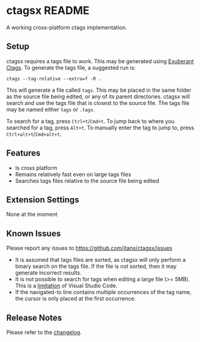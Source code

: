 # ctagsx README
A working cross-platform ctags implementation.

## Setup
ctagsx requires a tags file to work. This may be generated using [Exuberant Ctags](http://ctags.sourceforge.net). To generate the tags file, a suggested run is:

```
ctags --tag-relative --extra=f -R .
```

This will generate a file called `tags`. This may be placed in the same folder as the source file being edited, or any of its parent directories. ctagsx will search and use the tags file that is closest to the source file. The tags file may be named either `tags` or `.tags`.

To search for a tag, press `Ctrl+t`/`Cmd+t`. To jump back to where you searched for a tag, press `Alt+t`. To manually enter the tag to jump to, press `Ctrl+alt+t`/`Cmd+alt+t`.

## Features
* Is cross platform
* Remains relatively fast even on large tags files
* Searches tags files relative to the source file being edited

## Extension Settings
None at the moment

## Known Issues
Please report any issues to https://github.com/jtanx/ctagsx/issues

* It is assumed that tags files are sorted, as ctagsx will only perform a binary search on the tags file. If the file is not sorted, then it may generate incorrect results.
* It is not possible to search for tags when editing a large file (>= 5MB). This is a [limitation](https://github.com/Microsoft/vscode/issues/3147) of Visual Studio Code.
* If the navigated-to line contains multiple occurrences of the tag name, the cursor is only placed at the first occurrence.

## Release Notes
Please refer to the [changelog](CHANGELOG.md).
